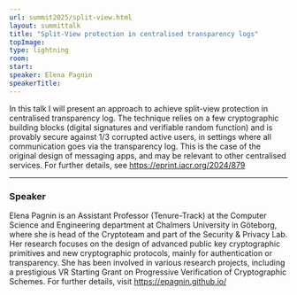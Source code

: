 ```yaml
---
url: summit2025/split-view.html
layout: summittalk
title: "Split-View protection in centralised transparency logs"
topImage:
type: lightning
room:
start:
speaker: Elena Pagnin
speakerTitle:
---
```


<div class="font-google font-medium">

In this talk I will present an approach to achieve split-view protection in
centralised transparency log. The technique relies on a few cryptographic
building blocks (digital signatures and verifiable random function) and is
provably secure against 1/3 corrupted active users, in settings where all
communication goes via the transparency log. This is the case of the original
design of messaging apps, and may be relevant to other centralised services.
For further details, see https://eprint.iacr.org/2024/879

---

### Speaker

Elena Pagnin is an Assistant Professor (Tenure-Track) at the Computer Science
and Engineering department at Chalmers University in Göteborg, where she is head
of the Cryptoteam and part of the Security & Privacy Lab. Her research focuses
on the design of advanced public key cryptographic primitives and new
cryptographic protocols, mainly for authentication or transparency. She has been
involved in various research projects, including a prestigious VR Starting
Grant on Progressive Verification of Cryptographic Schemes. For further details,
visit https://epagnin.github.io/

</div>
